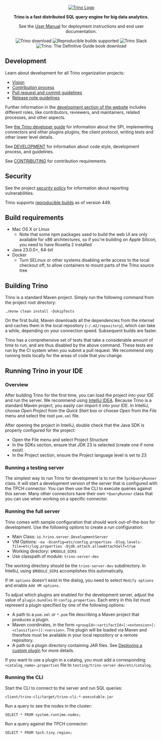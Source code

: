 <p align="center">
    <a href="https://trino.io/"><img alt="Trino Logo" src=".github/homepage.png" /></a>
</p>
<p align="center">
    <b>Trino is a fast distributed SQL query engine for big data analytics.</b>
</p>
<p align="center">
    See the <a href="https://trino.io/docs/current/">User Manual</a> for deployment instructions and end user documentation.
</p>
<p align="center">
  <a href="https://trino.io/download.html" style="text-decoration: none">
    <img src="https://img.shields.io/maven-central/v/io.trino/trino-server.svg?label=Trino" alt="Trino download" />
  </a>
  <a href="https://github.com/jvm-repo-rebuild/reproducible-central/blob/master/content/io/trino/README.md" style="text-decoration: none">
    <img src="https://img.shields.io/endpoint?url=https://raw.githubusercontent.com/jvm-repo-rebuild/reproducible-central/master/content/io/trino/badge.json" alt="Reproducible builds supported" />
  </a>
  <a href="https://trino.io/slack.html"  style="text-decoration: none">
    <img src="https://img.shields.io/static/v1?logo=slack&logoColor=959DA5&label=Slack&labelColor=333a41&message=join%20conversation&color=3AC358" alt="Trino Slack" />
  </a>
  <a href="https://trino.io/trino-the-definitive-guide.html"  style="text-decoration: none">
    <img src="https://img.shields.io/badge/Trino%3A%20The%20Definitive%20Guide-download-brightgreen" alt="Trino: The Definitive Guide book download" />
  </a>
</p>

## Development

Learn about development for all Trino organization projects:

* [Vision](https://trino.io/development/vision)
* [Contribution process](https://trino.io/development/process#contribution-process)
* [Pull request and commit guidelines](https://trino.io/development/process#pull-request-and-commit-guidelines-)
* [Release note guidelines](https://trino.io/development/process#release-note-guidelines-)

Further information in the [development section of the
website](https://trino.io/development) includes different roles, like
contributors, reviewers, and maintainers, related processes, and other aspects.

See [the Trino developer guide](https://trino.io/docs/current/develop.html) for
information about the SPI, implementing connectors and other plugins plugins,
the client protocol, writing tests and other lower level details.

See [DEVELOPMENT](.github/DEVELOPMENT.md) for information about code style,
development process, and guidelines.

See [CONTRIBUTING](.github/CONTRIBUTING.md) for contribution requirements.

## Security

See the project [security policy](.github/SECURITY.md) for
information about reporting vulnerabilities.

Trino supports [reproducible builds](https://reproducible-builds.org) as of version 449.

## Build requirements

* Mac OS X or Linux
  * Note that some npm packages used to build the web UI are only available
    for x86 architectures, so if you're building on Apple Silicon, you need 
    to have Rosetta 2 installed
* Java 23.0.0+, 64-bit
* Docker
  * Turn SELinux or other systems disabling write access to the local checkout
    off, to allow containers to mount parts of the Trino source tree

## Building Trino

Trino is a standard Maven project. Simply run the following command from the
project root directory:

    ./mvnw clean install -DskipTests

On the first build, Maven downloads all the dependencies from the internet
and caches them in the local repository (`~/.m2/repository`), which can take a
while, depending on your connection speed. Subsequent builds are faster.

Trino has a comprehensive set of tests that take a considerable amount of time
to run, and are thus disabled by the above command. These tests are run by the
CI system when you submit a pull request. We recommend only running tests
locally for the areas of code that you change.

## Running Trino in your IDE

### Overview

After building Trino for the first time, you can load the project into your IDE
and run the server.  We recommend using
[IntelliJ IDEA](http://www.jetbrains.com/idea/). Because Trino is a standard
Maven project, you easily can import it into your IDE.  In IntelliJ, choose
*Open Project* from the *Quick Start* box or choose *Open*
from the *File* menu and select the root `pom.xml` file.

After opening the project in IntelliJ, double check that the Java SDK is
properly configured for the project:

* Open the File menu and select Project Structure
* In the SDKs section, ensure that JDK 23 is selected (create one if none exist)
* In the Project section, ensure the Project language level is set to 23

### Running a testing server

The simplest way to run Trino for development is to run the `TpchQueryRunner`
class. It will start a development version of the server that is configured with
the TPCH connector. You can then use the CLI to execute queries against this
server. Many other connectors have their own `*QueryRunner` class that you can
use when working on a specific connector.

### Running the full server

Trino comes with sample configuration that should work out-of-the-box for
development. Use the following options to create a run configuration:

* Main Class: `io.trino.server.DevelopmentServer`
* VM Options: `-ea -Dconfig=etc/config.properties -Dlog.levels-file=etc/log.properties -Djdk.attach.allowAttachSelf=true`
* Working directory: `$MODULE_DIR$`
* Use classpath of module: `trino-server-dev`

The working directory should be the `trino-server-dev` subdirectory. In
IntelliJ, using `$MODULE_DIR$` accomplishes this automatically.

If `VM options` doesn't exist in the dialog, you need to select `Modify options`
and enable `Add VM options`.

To adjust which plugins are enabled for the development server, adjust the value of
`plugin.bundles` in `config.properties`. Each entry in this list must represent a plugin
specified by one of the following options:
* A path to a `pom.xml` or `*.pom` file describing a Maven project that produces a plugin.
* Maven coordinates, in the form `<groupId>:<artifactId>[:<extension>[:<classifier>]]:<version>`. The plugin will be loaded via Maven and therefore must be available in your local repository or a remote repository.
* A path to a plugin directory containing JAR files. See [Deploying a custom plugin](https://trino.io/docs/current/develop/spi-overview.html#deploying-a-custom-plugin) for more details.

If you want to use a plugin in a catalog, you must add a corresponding
`<catalog_name>.properties` file to `testing/trino-server-dev/etc/catalog`.

### Running the CLI

Start the CLI to connect to the server and run SQL queries:

    client/trino-cli/target/trino-cli-*-executable.jar

Run a query to see the nodes in the cluster:

    SELECT * FROM system.runtime.nodes;

Run a query against the TPCH connector:

    SELECT * FROM tpch.tiny.region;
